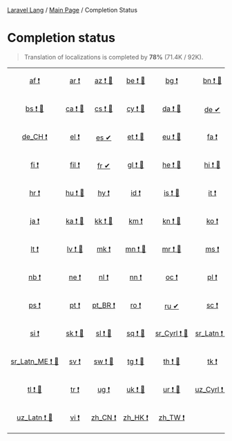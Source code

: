[Laravel Lang](https://github.com/Laravel-Lang/lang) / [Main Page](index.md) / Completion Status

# Completion status

> Translation of localizations is completed by **78%** (71.4K / 92K).

<table width="100%">
<tr><td align="center" width="17%">

[af&nbsp;❗](statuses/af.md)

</td>
<td align="center" width="17%">

[ar&nbsp;❗](statuses/ar.md)

</td>
<td align="center" width="17%">

[az&nbsp;❗&nbsp;🤖](statuses/az.md)

</td>
<td align="center" width="17%">

[be&nbsp;❗&nbsp;🤖](statuses/be.md)

</td>
<td align="center" width="17%">

[bg&nbsp;❗](statuses/bg.md)

</td>
<td align="center" width="17%">

[bn&nbsp;❗&nbsp;🤖](statuses/bn.md)

</td>
</tr>
<tr><td align="center" width="17%">

[bs&nbsp;❗&nbsp;🤖](statuses/bs.md)

</td>
<td align="center" width="17%">

[ca&nbsp;❗&nbsp;🤖](statuses/ca.md)

</td>
<td align="center" width="17%">

[cs&nbsp;❗&nbsp;🤖](statuses/cs.md)

</td>
<td align="center" width="17%">

[cy&nbsp;❗&nbsp;🤖](statuses/cy.md)

</td>
<td align="center" width="17%">

[da&nbsp;❗&nbsp;🤖](statuses/da.md)

</td>
<td align="center" width="17%">

[de&nbsp;✔](statuses/de.md)

</td>
</tr>
<tr><td align="center" width="17%">

[de_CH&nbsp;❗](statuses/de-ch.md)

</td>
<td align="center" width="17%">

[el&nbsp;❗](statuses/el.md)

</td>
<td align="center" width="17%">

[es&nbsp;✔](statuses/es.md)

</td>
<td align="center" width="17%">

[et&nbsp;❗&nbsp;🤖](statuses/et.md)

</td>
<td align="center" width="17%">

[eu&nbsp;❗&nbsp;🤖](statuses/eu.md)

</td>
<td align="center" width="17%">

[fa&nbsp;❗](statuses/fa.md)

</td>
</tr>
<tr><td align="center" width="17%">

[fi&nbsp;❗](statuses/fi.md)

</td>
<td align="center" width="17%">

[fil&nbsp;❗](statuses/fil.md)

</td>
<td align="center" width="17%">

[fr&nbsp;✔](statuses/fr.md)

</td>
<td align="center" width="17%">

[gl&nbsp;❗&nbsp;🤖](statuses/gl.md)

</td>
<td align="center" width="17%">

[he&nbsp;❗&nbsp;🤖](statuses/he.md)

</td>
<td align="center" width="17%">

[hi&nbsp;❗&nbsp;🤖](statuses/hi.md)

</td>
</tr>
<tr><td align="center" width="17%">

[hr&nbsp;❗](statuses/hr.md)

</td>
<td align="center" width="17%">

[hu&nbsp;❗&nbsp;🤖](statuses/hu.md)

</td>
<td align="center" width="17%">

[hy&nbsp;❗](statuses/hy.md)

</td>
<td align="center" width="17%">

[id&nbsp;❗](statuses/id.md)

</td>
<td align="center" width="17%">

[is&nbsp;❗&nbsp;🤖](statuses/is.md)

</td>
<td align="center" width="17%">

[it&nbsp;❗](statuses/it.md)

</td>
</tr>
<tr><td align="center" width="17%">

[ja&nbsp;❗](statuses/ja.md)

</td>
<td align="center" width="17%">

[ka&nbsp;❗&nbsp;🤖](statuses/ka.md)

</td>
<td align="center" width="17%">

[kk&nbsp;❗&nbsp;🤖](statuses/kk.md)

</td>
<td align="center" width="17%">

[km&nbsp;❗](statuses/km.md)

</td>
<td align="center" width="17%">

[kn&nbsp;❗&nbsp;🤖](statuses/kn.md)

</td>
<td align="center" width="17%">

[ko&nbsp;❗](statuses/ko.md)

</td>
</tr>
<tr><td align="center" width="17%">

[lt&nbsp;❗](statuses/lt.md)

</td>
<td align="center" width="17%">

[lv&nbsp;❗&nbsp;🤖](statuses/lv.md)

</td>
<td align="center" width="17%">

[mk&nbsp;❗](statuses/mk.md)

</td>
<td align="center" width="17%">

[mn&nbsp;❗&nbsp;🤖](statuses/mn.md)

</td>
<td align="center" width="17%">

[mr&nbsp;❗&nbsp;🤖](statuses/mr.md)

</td>
<td align="center" width="17%">

[ms&nbsp;❗](statuses/ms.md)

</td>
</tr>
<tr><td align="center" width="17%">

[nb&nbsp;❗](statuses/nb.md)

</td>
<td align="center" width="17%">

[ne&nbsp;❗](statuses/ne.md)

</td>
<td align="center" width="17%">

[nl&nbsp;❗](statuses/nl.md)

</td>
<td align="center" width="17%">

[nn&nbsp;❗](statuses/nn.md)

</td>
<td align="center" width="17%">

[oc&nbsp;❗](statuses/oc.md)

</td>
<td align="center" width="17%">

[pl&nbsp;❗](statuses/pl.md)

</td>
</tr>
<tr><td align="center" width="17%">

[ps&nbsp;❗](statuses/ps.md)

</td>
<td align="center" width="17%">

[pt&nbsp;❗](statuses/pt.md)

</td>
<td align="center" width="17%">

[pt_BR&nbsp;❗](statuses/pt-br.md)

</td>
<td align="center" width="17%">

[ro&nbsp;❗](statuses/ro.md)

</td>
<td align="center" width="17%">

[ru&nbsp;✔](statuses/ru.md)

</td>
<td align="center" width="17%">

[sc&nbsp;❗](statuses/sc.md)

</td>
</tr>
<tr><td align="center" width="17%">

[si&nbsp;❗](statuses/si.md)

</td>
<td align="center" width="17%">

[sk&nbsp;❗&nbsp;🤖](statuses/sk.md)

</td>
<td align="center" width="17%">

[sl&nbsp;❗&nbsp;🤖](statuses/sl.md)

</td>
<td align="center" width="17%">

[sq&nbsp;❗&nbsp;🤖](statuses/sq.md)

</td>
<td align="center" width="17%">

[sr_Cyrl&nbsp;❗&nbsp;🤖](statuses/sr-cyrl.md)

</td>
<td align="center" width="17%">

[sr_Latn&nbsp;❗&nbsp;🤖](statuses/sr-latn.md)

</td>
</tr>
<tr><td align="center" width="17%">

[sr_Latn_ME&nbsp;❗&nbsp;🤖](statuses/sr-latn-me.md)

</td>
<td align="center" width="17%">

[sv&nbsp;❗](statuses/sv.md)

</td>
<td align="center" width="17%">

[sw&nbsp;❗&nbsp;🤖](statuses/sw.md)

</td>
<td align="center" width="17%">

[tg&nbsp;❗&nbsp;🤖](statuses/tg.md)

</td>
<td align="center" width="17%">

[th&nbsp;❗&nbsp;🤖](statuses/th.md)

</td>
<td align="center" width="17%">

[tk&nbsp;❗](statuses/tk.md)

</td>
</tr>
<tr><td align="center" width="17%">

[tl&nbsp;❗&nbsp;🤖](statuses/tl.md)

</td>
<td align="center" width="17%">

[tr&nbsp;❗](statuses/tr.md)

</td>
<td align="center" width="17%">

[ug&nbsp;❗](statuses/ug.md)

</td>
<td align="center" width="17%">

[uk&nbsp;❗&nbsp;🤖](statuses/uk.md)

</td>
<td align="center" width="17%">

[ur&nbsp;❗&nbsp;🤖](statuses/ur.md)

</td>
<td align="center" width="17%">

[uz_Cyrl&nbsp;❗&nbsp;🤖](statuses/uz-cyrl.md)

</td>
</tr>
<tr><td align="center" width="17%">

[uz_Latn&nbsp;❗&nbsp;🤖](statuses/uz-latn.md)

</td>
<td align="center" width="17%">

[vi&nbsp;❗](statuses/vi.md)

</td>
<td align="center" width="17%">

[zh_CN&nbsp;❗](statuses/zh-cn.md)

</td>
<td align="center" width="17%">

[zh_HK&nbsp;❗](statuses/zh-hk.md)

</td>
<td align="center" width="17%">

[zh_TW&nbsp;❗](statuses/zh-tw.md)

</td>
<td align="center" width="17%">

</td>
</tr>

</table>

